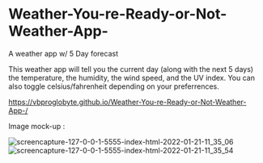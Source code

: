# Weather-You-re-Ready-or-Not-Weather-App-
A weather app w/ 5 Day forecast 

This weather app will tell you the current day (along with the next 5 days) the temperature, the humidity, the wind speed, and the UV index. You can also toggle celsius/fahrenheit depending on your preferrences. 


https://vbproglobyte.github.io/Weather-You-re-Ready-or-Not-Weather-App-/

Image mock-up : 


![screencapture-127-0-0-1-5555-index-html-2022-01-21-11_35_06](https://user-images.githubusercontent.com/83515305/150574421-a63c6aaa-0cd3-4556-a56b-87615eb87b7b.png)
![screencapture-127-0-0-1-5555-index-html-2022-01-21-11_35_54](https://user-images.githubusercontent.com/83515305/150574430-d732ea62-c51e-4f3d-af84-bab906f20ca7.png)
